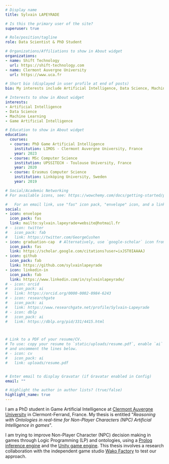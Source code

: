 ```yaml
---
# Display name
title: Sylvain LAPEYRADE

# Is this the primary user of the site?
superuser: true

# Role/position/tagline
role: Data Scientist & PhD Student

# Organizations/Affiliations to show in About widget
organizations:
- name: Shift Technology
  url: https://shift-technology.com
- name: Clermont Auvergne University
  url: https://www.uca.fr

# Short bio (displayed in user profile at end of posts)
bio: My interests include Artificial Intelligence, Data Science, Machine Learning and Games.

# Interests to show in About widget
interests:
- Artificial Intelligence
- Data Science
- Machine Learning
- Game Artificial Intelligence

# Education to show in About widget
education:
  courses:
  - course: PhD Game Artificial Intelligence
    institution: LIMOS - Clermont Auvergne University, France
    year: 2023
  - course: MSc Computer Science
    institution: UPSSITECH - Toulouse University, France
    year: 2020
  - course: Erasmus Computer Science
    institution: Linköping University, Sweden
    year: 2019

# Social/Academic Networking
# For available icons, see: https://wowchemy.com/docs/getting-started/page-builder/#icons

#   For an email link, use "fas" icon pack, "envelope" icon, and a link in the form "mailto:your-email@example.com" or "/#contact" for contact widget.
social:
- icon: envelope
  icon_pack: fas
  link: mailto:sylvain.lapeyrade+website@hotmail.fr
# - icon: twitter
#   icon_pack: fab
#   link: https://twitter.com/GeorgeCushen
- icon: graduation-cap  # Alternatively, use `google-scholar` icon from `ai` icon pack
  icon_pack: fas
  link: https://scholar.google.com/citations?user=ixJST0IAAAAJ
- icon: github
  icon_pack: fab
  link: https://github.com/sylvainlapeyrade
- icon: linkedin-in
  icon_pack: fab
  link: https://www.linkedin.com/in/sylvainlapeyrade/
# - icon: orcid
#   icon_pack: ai
#   link: https://orcid.org/0000-0002-0984-6243
# - icon: researchgate
#   icon_pack: ai
#   link: https://www.researchgate.net/profile/Sylvain-Lapeyrade
# - icon: dblp
#   icon_pack: ai
#   link: https://dblp.org/pid/331/4415.html



# Link to a PDF of your resume/CV.
# To use: copy your resume to `static/uploads/resume.pdf`, enable `ai` icons in `params.toml`, 
# and uncomment the lines below.
# - icon: cv
#   icon_pack: ai
#   link: uploads/resume.pdf


# Enter email to display Gravatar (if Gravatar enabled in Config)
email: ""

# Highlight the author in author lists? (true/false)
highlight_name: true
---
```


I am a PhD student in Game Artificial Intelligence at [Clermont Auvergne University](https://www.uca.fr/) in Clermont-Ferrand, France. My thesis is entitled "*Reasoning with Ontologies in real-time for Non-Player Characters (NPC) Artificial Intelligence in games*".

I am trying to improve Non-Player Character (NPC) decision making in games through Logic Programming (LP) and ontologies, using a [Prolog inference engine](https://www.swi-prolog.org/) and the [Unity game engine](https://unity.com/). This thesis involves a research collaboration with the independent game studio [Wako Factory](https://www.wakofactory.com/) to test our approach.

<!-- {{< icon name="download" pack="fas" >}} Download my {{< staticref "uploads/demo_resume.pdf" "newtab" >}}resumé{{< /staticref >}}. -->

